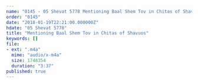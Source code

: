 ```yaml
---
name: "0145 - 05 Shevat 5778 Mentioning Baal Shem Tov in Chitas of Shavuos"
order: "0145"
date: "2018-01-19T22:21:00.000000Z"
hdate: "05 Shevat 5778"
title: "Mentioning Baal Shem Tov in Chitas of Shavuos"
keywords: []
file:
- ext: ".m4a"
  mime: "audio/x-m4a"
  size: 1748354
  duration: "3:37"
published: true
---
```


